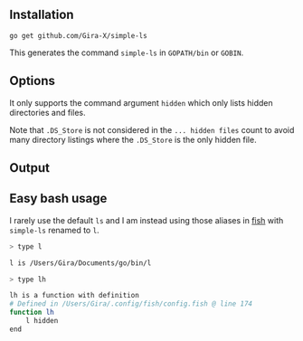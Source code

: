 ## Installation

`go get github.com/Gira-X/simple-ls`

This generates the command `simple-ls` in `GOPATH/bin` or `GOBIN`.

## Options

It only supports the command argument `hidden` which only lists hidden directories and files.

Note that `.DS_Store` is not considered in the `... hidden files` count to avoid many directory listings
where the `.DS_Store` is the only hidden file.

## Output



## Easy bash usage

I rarely use the default `ls` and I am instead using those aliases in [fish](https://fishshell.com/)
with `simple-ls` renamed to `l`.

```bash
> type l

l is /Users/Gira/Documents/go/bin/l
```

```bash
> type lh

lh is a function with definition
# Defined in /Users/Gira/.config/fish/config.fish @ line 174
function lh
	l hidden
end
```

